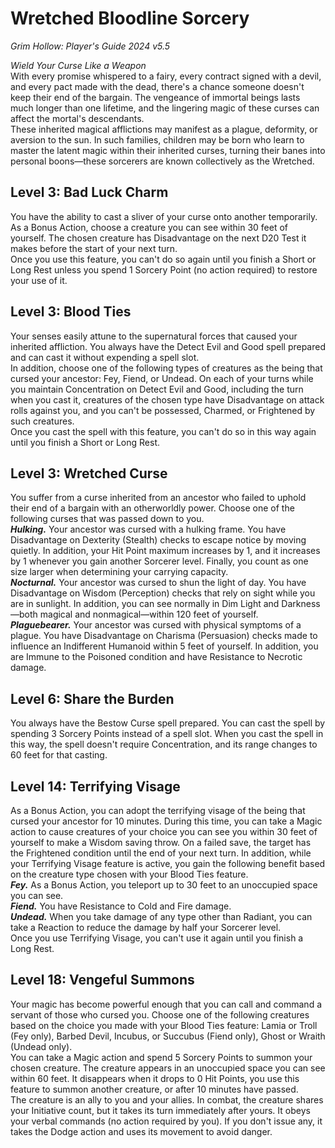 # Wretched Bloodline Sorcery
*Grim Hollow: Player's Guide 2024 v5.5*

*Wield Your Curse Like a Weapon*  
With every promise whispered to a fairy, every contract signed with a devil, and every pact made with the dead, there's a chance someone doesn't keep their end of the bargain. The vengeance of immortal beings lasts much longer than one lifetime, and the lingering magic of these curses can affect the mortal's descendants.  
These inherited magical afflictions may manifest as a plague, deformity, or aversion to the sun. In such families, children may be born who learn to master the latent magic within their inherited curses, turning their banes into personal boons—these sorcerers are known collectively as the Wretched.

## Level 3: Bad Luck Charm
You have the ability to cast a sliver of your curse onto another temporarily. As a Bonus Action, choose a creature you can see within 30 feet of yourself. The chosen creature has Disadvantage on the next D20 Test it makes before the start of your next turn.  
Once you use this feature, you can't do so again until you finish a Short or Long Rest unless you spend 1 Sorcery Point (no action required) to restore your use of it.

## Level 3: Blood Ties
Your senses easily attune to the supernatural forces that caused your inherited affliction. You always have the Detect Evil and Good spell prepared and can cast it without expending a spell slot.  
In addition, choose one of the following types of creatures as the being that cursed your ancestor: Fey, Fiend, or Undead. On each of your turns while you maintain Concentration on Detect Evil and Good, including the turn when you cast it, creatures of the chosen type have Disadvantage on attack rolls against you, and you can't be possessed, Charmed, or Frightened by such creatures.  
Once you cast the spell with this feature, you can't do so in this way again until you finish a Short or Long Rest.

## Level 3: Wretched Curse
You suffer from a curse inherited from an ancestor who failed to uphold their end of a bargain with an otherworldly power. Choose one of the following curses that was passed down to you.  
***Hulking.*** Your ancestor was cursed with a hulking frame. You have Disadvantage on Dexterity (Stealth) checks to escape notice by moving quietly. In addition, your Hit Point maximum increases by 1, and it increases by 1 whenever you gain another Sorcerer level. Finally, you count as one size larger when determining your carrying capacity.  
***Nocturnal.*** Your ancestor was cursed to shun the light of day. You have Disadvantage on Wisdom (Perception) checks that rely on sight while you are in sunlight. In addition, you can see normally in Dim Light and Darkness—both magical and nonmagical—within 120 feet of yourself.  
***Plaguebearer.*** Your ancestor was cursed with physical symptoms of a plague. You have Disadvantage on Charisma (Persuasion) checks made to influence an Indifferent Humanoid within 5 feet of yourself. In addition, you are Immune to the Poisoned condition and have Resistance to Necrotic damage.

## Level 6: Share the Burden
You always have the Bestow Curse spell prepared. You can cast the spell by spending 3 Sorcery Points instead of a spell slot. When you cast the spell in this way, the spell doesn't require Concentration, and its range changes to 60 feet for that casting.

## Level 14: Terrifying Visage
As a Bonus Action, you can adopt the terrifying visage of the being that cursed your ancestor for 10 minutes. During this time, you can take a Magic action to cause creatures of your choice you can see you within 30 feet of yourself to make a Wisdom saving throw. On a failed save, the target has the Frightened condition until the end of your next turn. In addition, while your Terrifying Visage feature is active, you gain the following benefit based on the creature type chosen with your Blood Ties feature.  
***Fey.*** As a Bonus Action, you teleport up to 30 feet to an unoccupied space you can see.  
***Fiend.*** You have Resistance to Cold and Fire damage.  
***Undead.*** When you take damage of any type other than Radiant, you can take a Reaction to reduce the damage by half your Sorcerer level.  
Once you use Terrifying Visage, you can't use it again until you finish a Long Rest.

## Level 18: Vengeful Summons
Your magic has become powerful enough that you can call and command a servant of those who cursed you. Choose one of the following creatures based on the choice you made with your Blood Ties feature: Lamia or Troll (Fey only), Barbed Devil, Incubus, or Succubus (Fiend only), Ghost or Wraith (Undead only).  
You can take a Magic action and spend 5 Sorcery Points to summon your chosen creature. The creature appears in an unoccupied space you can see within 60 feet. It disappears when it drops to 0 Hit Points, you use this feature to summon another creature, or after 10 minutes have passed.  
The creature is an ally to you and your allies. In combat, the creature shares your Initiative count, but it takes its turn immediately after yours. It obeys your verbal commands (no action required by you). If you don't issue any, it takes the Dodge action and uses its movement to avoid danger.